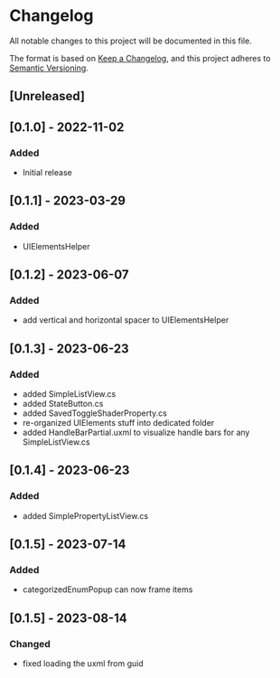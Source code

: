 # Changelog
All notable changes to this project will be documented in this file.

The format is based on [Keep a Changelog](https://keepachangelog.com/en/1.0.0/),
and this project adheres to [Semantic Versioning](https://semver.org/spec/v2.0.0.html).

## [Unreleased]

## [0.1.0] - 2022-11-02
### Added
- Initial release

## [0.1.1] - 2023-03-29
### Added
- UIElementsHelper

## [0.1.2] - 2023-06-07
### Added
- add vertical and horizontal spacer to UIElementsHelper

## [0.1.3] - 2023-06-23
### Added
- added SimpleListView.cs
- added StateButton.cs
- added SavedToggleShaderProperty.cs
- re-organized UIElements stuff into dedicated folder
- added HandleBarPartial.uxml to visualize handle bars for any SimpleListView.cs

## [0.1.4] - 2023-06-23
### Added
- added SimplePropertyListView.cs

## [0.1.5] - 2023-07-14
### Added
- categorizedEnumPopup can now frame items

## [0.1.5] - 2023-08-14
### Changed
- fixed loading the uxml from guid
